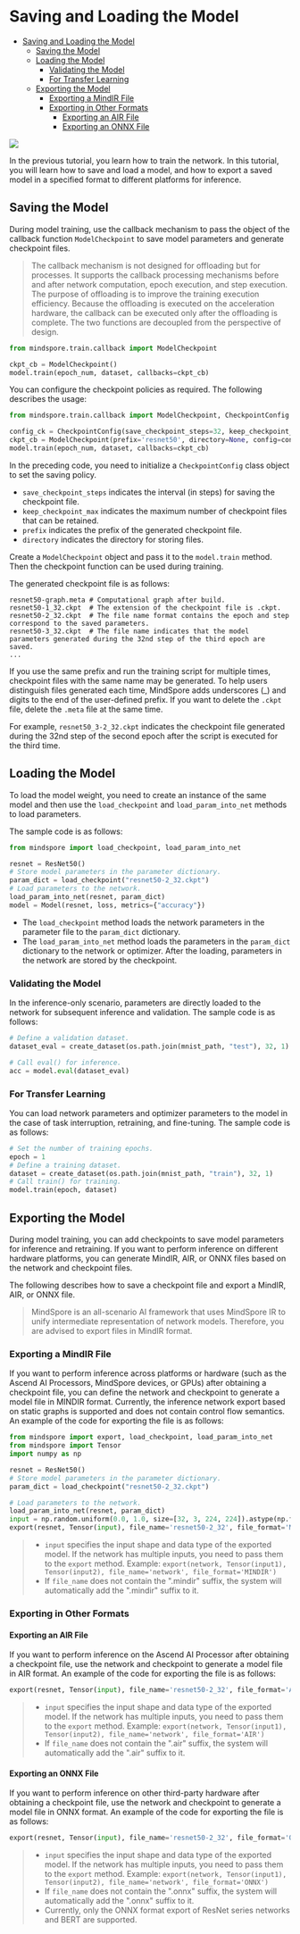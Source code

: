 # Saving and Loading the Model

<!-- TOC -->

- [Saving and Loading the Model](#saving-and-loading-the-model)
    - [Saving the Model](#saving-the-model)
    - [Loading the Model](#loading-the-model)
        - [Validating the Model](#validating-the-model)
        - [For Transfer Learning](#for-transfer-learning)
    - [Exporting the Model](#exporting-the-model)
        - [Exporting a MindIR File](#exporting-a-mindir-file)
        - [Exporting in Other Formats](#exporting-in-other-formats)
            - [Exporting an AIR File](#exporting-an-air-file)
            - [Exporting an ONNX File](#exporting-an-onnx-file)

<!-- /TOC -->

<a href="https://gitee.com/mindspore/docs/blob/r1.5/tutorials/source_en/save_load_model.md" target="_blank"><img src="https://gitee.com/mindspore/docs/raw/r1.5/resource/_static/logo_source_en.png"></a>

In the previous tutorial, you learn how to train the network. In this tutorial, you will learn how to save and load a model, and how to export a saved model in a specified format to different platforms for inference.

## Saving the Model

During model training, use the callback mechanism to pass the object of the callback function `ModelCheckpoint` to save model parameters and generate checkpoint files.

> The callback mechanism is not designed for offloading but for processes. It supports the callback processing mechanisms before and after network computation, epoch execution, and step execution. The purpose of offloading is to improve the training execution efficiency. Because the offloading is executed on the acceleration hardware, the callback can be executed only after the offloading is complete. The two functions are decoupled from the perspective of design.

```python
from mindspore.train.callback import ModelCheckpoint

ckpt_cb = ModelCheckpoint()
model.train(epoch_num, dataset, callbacks=ckpt_cb)
```

You can configure the checkpoint policies as required. The following describes the usage:

```python
from mindspore.train.callback import ModelCheckpoint, CheckpointConfig

config_ck = CheckpointConfig(save_checkpoint_steps=32, keep_checkpoint_max=10)
ckpt_cb = ModelCheckpoint(prefix='resnet50', directory=None, config=config_ck)
model.train(epoch_num, dataset, callbacks=ckpt_cb)
```

In the preceding code, you need to initialize a `CheckpointConfig` class object to set the saving policy.

- `save_checkpoint_steps` indicates the interval (in steps) for saving the checkpoint file.
- `keep_checkpoint_max` indicates the maximum number of checkpoint files that can be retained.
- `prefix` indicates the prefix of the generated checkpoint file.
- `directory` indicates the directory for storing files.

Create a `ModelCheckpoint` object and pass it to the `model.train` method. Then the checkpoint function can be used during training.

The generated checkpoint file is as follows:

```text
resnet50-graph.meta # Computational graph after build.
resnet50-1_32.ckpt  # The extension of the checkpoint file is .ckpt.
resnet50-2_32.ckpt  # The file name format contains the epoch and step correspond to the saved parameters.
resnet50-3_32.ckpt  # The file name indicates that the model parameters generated during the 32nd step of the third epoch are saved.
...
```

If you use the same prefix and run the training script for multiple times, checkpoint files with the same name may be generated. To help users distinguish files generated each time, MindSpore adds underscores (_) and digits to the end of the user-defined prefix. If you want to delete the `.ckpt` file, delete the `.meta` file at the same time.

For example, `resnet50_3-2_32.ckpt` indicates the checkpoint file generated during the 32nd step of the second epoch after the script is executed for the third time.

## Loading the Model

To load the model weight, you need to create an instance of the same model and then use the `load_checkpoint` and `load_param_into_net` methods to load parameters.

The sample code is as follows:

```python
from mindspore import load_checkpoint, load_param_into_net

resnet = ResNet50()
# Store model parameters in the parameter dictionary.
param_dict = load_checkpoint("resnet50-2_32.ckpt")
# Load parameters to the network.
load_param_into_net(resnet, param_dict)
model = Model(resnet, loss, metrics={"accuracy"})
```

- The `load_checkpoint` method loads the network parameters in the parameter file to the `param_dict` dictionary.
- The `load_param_into_net` method loads the parameters in the `param_dict` dictionary to the network or optimizer. After the loading, parameters in the network are stored by the checkpoint.

### Validating the Model

In the inference-only scenario, parameters are directly loaded to the network for subsequent inference and validation. The sample code is as follows:

```python
# Define a validation dataset.
dataset_eval = create_dataset(os.path.join(mnist_path, "test"), 32, 1)

# Call eval() for inference.
acc = model.eval(dataset_eval)
```

### For Transfer Learning

You can load network parameters and optimizer parameters to the model in the case of task interruption, retraining, and fine-tuning. The sample code is as follows:

```python
# Set the number of training epochs.
epoch = 1
# Define a training dataset.
dataset = create_dataset(os.path.join(mnist_path, "train"), 32, 1)
# Call train() for training.
model.train(epoch, dataset)
```

## Exporting the Model

During model training, you can add checkpoints to save model parameters for inference and retraining. If you want to perform inference on different hardware platforms, you can generate MindIR, AIR, or ONNX files based on the network and checkpoint files.

The following describes how to save a checkpoint file and export a MindIR, AIR, or ONNX file.

> MindSpore is an all-scenario AI framework that uses MindSpore IR to unify intermediate representation of network models. Therefore, you are advised to export files in MindIR format.

### Exporting a MindIR File

If you want to perform inference across platforms or hardware (such as the Ascend AI Processors, MindSpore devices, or GPUs) after obtaining a checkpoint file, you can define the network and checkpoint to generate a model file in MINDIR format. Currently, the inference network export based on static graphs is supported and does not contain control flow semantics. An example of the code for exporting the file is as follows:

```python
from mindspore import export, load_checkpoint, load_param_into_net
from mindspore import Tensor
import numpy as np

resnet = ResNet50()
# Store model parameters in the parameter dictionary.
param_dict = load_checkpoint("resnet50-2_32.ckpt")

# Load parameters to the network.
load_param_into_net(resnet, param_dict)
input = np.random.uniform(0.0, 1.0, size=[32, 3, 224, 224]).astype(np.float32)
export(resnet, Tensor(input), file_name='resnet50-2_32', file_format='MINDIR')
```

> - `input` specifies the input shape and data type of the exported model. If the network has multiple inputs, you need to pass them to the `export` method.  Example: `export(network, Tensor(input1), Tensor(input2), file_name='network', file_format='MINDIR')`
> - If `file_name` does not contain the ".mindir" suffix, the system will automatically add the ".mindir" suffix to it.

### Exporting in Other Formats

#### Exporting an AIR File

If you want to perform inference on the Ascend AI Processor after obtaining a checkpoint file, use the network and checkpoint to generate a model file in AIR format. An example of the code for exporting the file is as follows:

```python
export(resnet, Tensor(input), file_name='resnet50-2_32', file_format='AIR')
```

> - `input` specifies the input shape and data type of the exported model. If the network has multiple inputs, you need to pass them to the `export` method. Example: `export(network, Tensor(input1), Tensor(input2), file_name='network', file_format='AIR')`
> - If `file_name` does not contain the ".air" suffix, the system will automatically add the ".air" suffix to it.

#### Exporting an ONNX File

If you want to perform inference on other third-party hardware after obtaining a checkpoint file, use the network and checkpoint to generate a model file in ONNX format. An example of the code for exporting the file is as follows:

```python
export(resnet, Tensor(input), file_name='resnet50-2_32', file_format='ONNX')
```

> - `input` specifies the input shape and data type of the exported model. If the network has multiple inputs, you need to pass them to the `export` method. Example: `export(network, Tensor(input1), Tensor(input2), file_name='network', file_format='ONNX')`
> - If `file_name` does not contain the ".onnx" suffix, the system will automatically add the ".onnx" suffix to it.
> - Currently, only the ONNX format export of ResNet series networks and BERT are supported.
